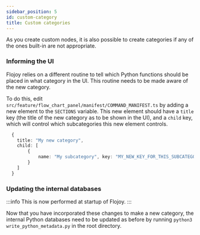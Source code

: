 ```yaml
---
sidebar_position: 5
id: custom-category
title: Custom categories
---
```


As you create custom nodes, it is also possible to create categories if any of the ones built-in are not appropriate.

### Informing the UI

Flojoy relies on a different routine to tell which Python functions should be placed in what category in the UI. This routine needs to be made aware of the new category. 

To do this, edit `src/feature/flow_chart_panel/manifest/COMMAND_MANIFEST.ts` by adding a new element to the `SECTIONS` variable. This new element should have a `title` key (the title of the new category as to be shown in the UI), and a `child` key, which will control which subcategories this new element controls. 


```typescript {title='COMMAND_MANIFEST.ts'}
  {
    title: "My new category",
    child: [
        { 
            name: "My subcategory", key: "MY_NEW_KEY_FOR_THIS_SUBCATEGORY" 
        }
    ]
  }
```

### Updating the internal databases

:::info
This is now performed at startup of Flojoy.
:::

Now that you have incorporated these changes to make a new category, the internal Python databases need to be updated as before by running `python3 write_python_metadata.py` in the root directory.